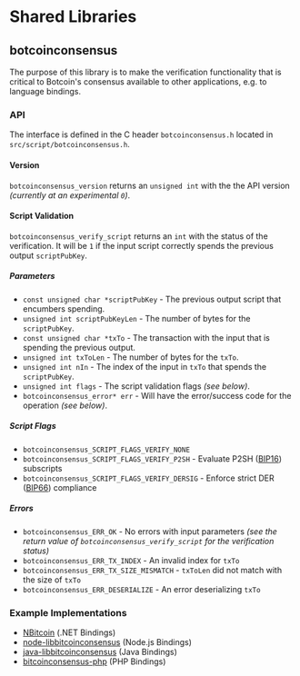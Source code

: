 Shared Libraries
================

## botcoinconsensus

The purpose of this library is to make the verification functionality that is critical to Botcoin's consensus available to other applications, e.g. to language bindings.

### API

The interface is defined in the C header `botcoinconsensus.h` located in  `src/script/botcoinconsensus.h`.

#### Version

`botcoinconsensus_version` returns an `unsigned int` with the the API version *(currently at an experimental `0`)*.

#### Script Validation

`botcoinconsensus_verify_script` returns an `int` with the status of the verification. It will be `1` if the input script correctly spends the previous output `scriptPubKey`.

##### Parameters
- `const unsigned char *scriptPubKey` - The previous output script that encumbers spending.
- `unsigned int scriptPubKeyLen` - The number of bytes for the `scriptPubKey`.
- `const unsigned char *txTo` - The transaction with the input that is spending the previous output.
- `unsigned int txToLen` - The number of bytes for the `txTo`.
- `unsigned int nIn` - The index of the input in `txTo` that spends the `scriptPubKey`.
- `unsigned int flags` - The script validation flags *(see below)*.
- `botcoinconsensus_error* err` - Will have the error/success code for the operation *(see below)*.

##### Script Flags
- `botcoinconsensus_SCRIPT_FLAGS_VERIFY_NONE`
- `botcoinconsensus_SCRIPT_FLAGS_VERIFY_P2SH` - Evaluate P2SH ([BIP16](https://github.com/bitcoin/bips/blob/master/bip-0016.mediawiki)) subscripts
- `botcoinconsensus_SCRIPT_FLAGS_VERIFY_DERSIG` - Enforce strict DER ([BIP66](https://github.com/bitcoin/bips/blob/master/bip-0066.mediawiki)) compliance

##### Errors
- `botcoinconsensus_ERR_OK` - No errors with input parameters *(see the return value of `botcoinconsensus_verify_script` for the verification status)*
- `botcoinconsensus_ERR_TX_INDEX` - An invalid index for `txTo`
- `botcoinconsensus_ERR_TX_SIZE_MISMATCH` - `txToLen` did not match with the size of `txTo`
- `botcoinconsensus_ERR_DESERIALIZE` - An error deserializing `txTo`

### Example Implementations
- [NBitcoin](https://github.com/NicolasDorier/NBitcoin/blob/master/NBitcoin/Script.cs#L814) (.NET Bindings)
- [node-libbitcoinconsensus](https://github.com/bitpay/node-libbitcoinconsensus) (Node.js Bindings)
- [java-libbitcoinconsensus](https://github.com/dexX7/java-libbitcoinconsensus) (Java Bindings)
- [bitcoinconsensus-php](https://github.com/Bit-Wasp/bitcoinconsensus-php) (PHP Bindings)
